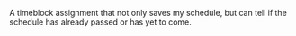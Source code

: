 A timeblock assignment that not only saves my schedule, but can tell if the schedule has already passed or has yet to come.